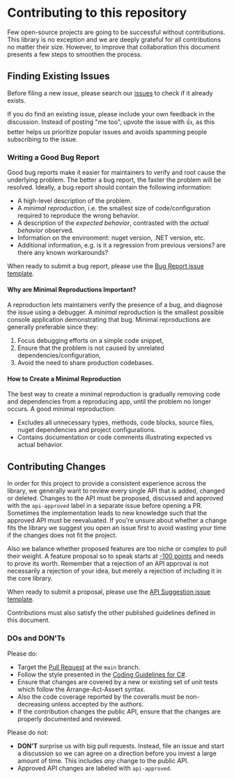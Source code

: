# Contributing to this repository

Few open-source projects are going to be successful without contributions.
This library is no exception and we are deeply grateful for all contributions no matter their size.
However, to improve that collaboration this document presents a few steps to smoothen the process.

## Finding Existing Issues

Before filing a new issue, please search our [issues](https://github.com/dennisdoomen/reflectify/issues) to check if it already exists.

If you do find an existing issue, please include your own feedback in the discussion.
Instead of posting "me too", upvote the issue with 👍, as this better helps us prioritize popular issues and avoids spamming people subscribing to the issue.

### Writing a Good Bug Report

Good bug reports make it easier for maintainers to verify and root cause the underlying problem.
The better a bug report, the faster the problem will be resolved.
Ideally, a bug report should contain the following information:

* A high-level description of the problem.
* A _minimal reproduction_, i.e. the smallest size of code/configuration required to reproduce the wrong behavior.
* A description of the _expected behavior_, contrasted with the _actual behavior_ observed.
* Information on the environment: nuget version, .NET version, etc.
* Additional information, e.g. is it a regression from previous versions? are there any known workarounds?

When ready to submit a bug report, please use the [Bug Report issue template](https://github.com/dennisdoomen/reflectify/issues/new?labels=&template=01_bug_report.yml).

#### Why are Minimal Reproductions Important?

A reproduction lets maintainers verify the presence of a bug, and diagnose the issue using a debugger. A _minimal_ reproduction is the smallest possible console application demonstrating that bug. Minimal reproductions are generally preferable since they:

1. Focus debugging efforts on a simple code snippet,
2. Ensure that the problem is not caused by unrelated dependencies/configuration,
3. Avoid the need to share production codebases.

#### How to Create a Minimal Reproduction

The best way to create a minimal reproduction is gradually removing code and dependencies from a reproducing app, until the problem no longer occurs. A good minimal reproduction:

* Excludes all unnecessary types, methods, code blocks, source files, nuget dependencies and project configurations.
* Contains documentation or code comments illustrating expected vs actual behavior.

## Contributing Changes

In order for this project to provide a consistent experience across the library, we generally want to review every single API that is added, changed or deleted.
Changes to the API must be proposed, discussed and approved with the `api-approved` label in a separate issue before opening a PR.
Sometimes the implementation leads to new knowledge such that the approved API must be reevaluated.
If you're unsure about whether a change fits the library we suggest you open an issue first to avoid wasting your time if the changes does not fit the project.

Also we balance whether proposed features are too niche or complex to pull their weight.
A feature proposal so to speak starts at [-100 points](https://web.archive.org/web/20200112182339/https://blogs.msdn.microsoft.com/ericgu/2004/01/12/minus-100-points/) and needs to prove its worth.
Remember that a rejection of an API approval is not necessarily a rejection of your idea, but merely a rejection of including it in the core library.

When ready to submit a proposal, please use the [API Suggestion issue template](https://github.com/dennisdoomen/reflectify/issues/new?labels=api-suggestion&template=02_api_proposal.yml&title=%5BAPI+Proposal%5D%3A+).

Contributions must also satisfy the other published guidelines defined in this document.

### DOs and DON'Ts

Please do:

* Target the [Pull Request](https://help.github.com/articles/using-pull-requests) at the `main` branch.
* Follow the style presented in the [Coding Guidelines for C#](https://csharpcodingguidelines.com/).
* Ensure that changes are covered by a new or existing set of unit tests which follow the Arrange-Act-Assert syntax.
* Also the code coverage reported by the coveralls must be non-decreasing unless accepted by the authors.
* If the contribution changes the public API, ensure that the changes are properly documented and reviewed.

Please do not:

* **DON'T** surprise us with big pull requests. Instead, file an issue and start
  a discussion so we can agree on a direction before you invest a large amount
  of time. This includes _any_ change to the public API.
* Approved API changes are labeled with `api-approved`.